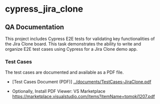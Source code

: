 # cypress_jira_clone
##  QA Documentation

This project includes Cypress E2E tests for validating key functionalities of the Jira Clone board. 
This task demonstrates the ability to write and organize E2E test cases using Cypress for a Jira Clone demo app.

### Test Cases
The test cases are documented and available as a PDF file.

- [Test Cases Document (PDF)] [../documents/TestCases-JiraClone.pdf](https://github.com/TanjaPervan/cypress_jira_clone/blob/main/documents/TestCases-JiraClone.pdf)

- Optionally, Install PDF Viewer: VS Marketplace https://marketplace.visualstudio.com/items?itemName=tomoki1207.pdf

